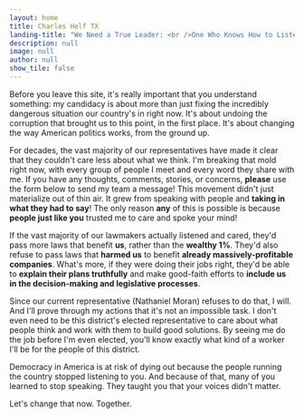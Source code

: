 ```yaml
---
layout: home
title: Charles Helf TX
landing-title: "We Need a True Leader: <br />One Who Knows How to Listen"
description: null
image: null
author: null
show_tile: false
---
```


Before you leave this site, it's really important that you understand something: my candidacy is about more than just fixing the incredibly dangerous situation our country's in right now. It's about undoing the corruption that brought us to this point, in the first place. It's about changing the way American politics works, from the ground up.

For decades, the vast majority of our representatives have made it clear that they couldn't care less about what we think. I'm breaking that mold right now, with every group of people I meet and every word they share with me. If you have any thoughts, comments, stories, or concerns, <b>please</b> use the form below to send my team a message! This movement didn't just materialize out of thin air. It grew from speaking with people and <b>taking in what they had to say</b>! The only reason <b>any</b> of this is possible is because <b>people just like you</b> trusted me to care and spoke your mind!

If the vast majority of our lawmakers actually listened and cared, they'd pass more laws that benefit <b>us</b>, rather than the <b>wealthy 1%</b>. They'd also refuse to pass laws that <b>harmed us</b> to benefit <b>already massively-profitable companies</b>. What's more, if they were doing their jobs right, they'd be able to <b>explain their plans truthfully</b> and make good-faith efforts to <b>include us in the decision-making and legislative processes</b>.

Since our current representative (Nathaniel Moran) refuses to do that, I will. And I'll prove through my actions that it's not an impossible task. I don't even need to be this district's elected representative to care about what people think and work with them to build good solutions. By seeing me do the job before I'm even elected, you'll know exactly what kind of a worker I'll be for the people of this district.

Democracy in America is at risk of dying out because the people running the country stopped listening to you. And because of that, many of you learned to stop speaking. They taught you that your voices didn't matter.

Let's change that now. Together.
